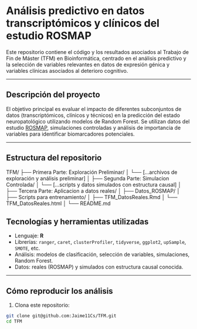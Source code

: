 # Análisis predictivo en datos transcriptómicos y clínicos del estudio ROSMAP

Este repositorio contiene el código y los resultados asociados al Trabajo de Fin de Máster (TFM) en Bioinformática, centrado en el análisis predictivo y la selección de variables relevantes en datos de expresión génica y variables clínicas asociados al deterioro cognitivo.

---

## Descripción del proyecto

El objetivo principal es evaluar el impacto de diferentes subconjuntos de datos (transcriptómicos, clínicos y técnicos) en la predicción del estado neuropatológico utilizando modelos de Random Forest. Se utilizan datos del estudio [ROSMAP](https://www.radc.rush.edu/), simulaciones controladas y análisis de importancia de variables para identificar biomarcadores potenciales.

---


## Estructura del repositorio
TFM/
├── Primera Parte: Exploración Preliminar/
│ └── [...archivos de exploración y análisis preliminar]
│
├── Segunda Parte: Simulacion Controlada/
│ └── [...scripts y datos simulados con estructura causal]
│
├── Tercera Parte: Aplicacion a datos reales/
│ ├── Datos_ROSMAP/
│ ├── Scripts para entrenamiento/
│ ├── TFM_DatosReales.Rmd
│ └── TFM_DatosReales.html
│
└── README.md

## Tecnologías y herramientas utilizadas

- Lenguaje: **R**
- Librerías: `ranger`, `caret`, `clusterProfiler`, `tidyverse`, `ggplot2`, `upSample`, `SMOTE`, etc.
- Análisis: modelos de clasificación, selección de variables, simulaciones, Random Forest.
- Datos: reales (ROSMAP) y simulados con estructura causal conocida.

---

## Cómo reproducir los análisis

1. Clona este repositorio:

```bash
git clone git@github.com:Jaime11Cs/TFM.git
cd TFM
